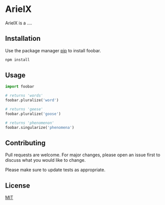 # ArielX

ArielX is a ....

## Installation

Use the package manager [pip](https://pip.pypa.io/en/stable/) to install foobar.

```bash
npm install
```

## Usage

```python
import foobar

# returns 'words'
foobar.pluralize('word')

# returns 'geese'
foobar.pluralize('goose')

# returns 'phenomenon'
foobar.singularize('phenomena')
```

## Contributing
Pull requests are welcome. For major changes, please open an issue first to discuss what you would like to change.

Please make sure to update tests as appropriate.

## License
[MIT](https://github.com/FreezB11/Typescript/blob/master/LICENSE)
